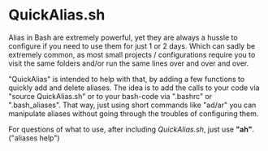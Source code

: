 # QuickAlias.sh
 
Alias in Bash are extremely powerful, yet they are always a hussle to configure if you need to use them 
for just 1 or 2 days. Which can sadly be extremely common, as most small projects / configurations 
require you to visit the same folders and/or run the same lines over and over and over.                 
                                                                                                        
"QuickAlias" is intended to help with that, by adding a few functions to quickly add and delete aliases. 
The idea is to add the calls to your code via "source QuickAlias.sh" or to your bash-code via ".bashrc"
or ".bash_aliases". That way, just using short commands like "ad/ar" you can manipulate aliases 
without going through the troubles of configuring them.                                                 
                                                                                                        
For questions of what to use, after including *QuickAlias.sh*, just use **"ah"**. ("aliases help")              

